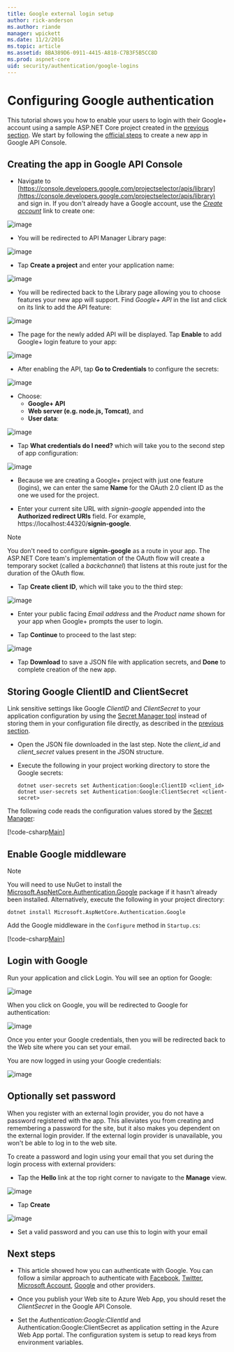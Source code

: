 ```yaml
---
title: Google external login setup
author: rick-anderson
ms.author: riande
manager: wpickett
ms.date: 11/2/2016
ms.topic: article
ms.assetid: 8BA389D6-0911-4415-A818-C7B3F5B5CC8D
ms.prod: aspnet-core
﻿uid: security/authentication/google-logins
---
```

# Configuring Google authentication

<a name=security-authentication-google-logins></a>

This tutorial shows you how to enable your users to login with their Google+ account using a sample ASP.NET Core project created in the [previous section](sociallogins.md). We start by following the [official steps](https://developers.google.com/identity/sign-in/web/devconsole-project) to create a new app in Google API Console.

## Creating the app in Google API Console

* Navigate to [https://console.developers.google.com/projectselector/apis/library](https://console.developers.google.com/projectselector/apis/library) and sign in. If you don't already have a Google account, use the *[Create account](https://accounts.google.com/SignUpWithoutGmail?service=cloudconsole&continue=https%3A%2F%2Fconsole.developers.google.com%2Fprojectselector%2Fapis%2Flibrary&ltmpl=api)* link to create one:

![image](sociallogins/_static/GoogleConsoleLogin.png)

* You will be redirected to API Manager Library page:

![image](sociallogins/_static/GoogleConsoleSwitchboard.png)

* Tap **Create a project** and enter your application name:

![image](sociallogins/_static/GoogleConsoleNewProj.png)

* You will be redirected back to the Library page allowing you to choose features your new app will support. Find *Google+ API* in the list and click on its link to add the API feature:

![image](sociallogins/_static/GoogleConsoleChooseApi.png)

* The page for the newly added API will be displayed. Tap **Enable** to add Google+ login feature to your app:

![image](sociallogins/_static/GoogleConsoleEnableApi.png)

* After enabling the API, tap **Go to Credentials** to configure the secrets:

![image](sociallogins/_static/GoogleConsoleGoCredentials.png)

* Choose:
   * **Google+ API**
   * **Web server (e.g. node.js, Tomcat)**, and
   * **User data**:

![image](sociallogins/_static/GoogleConsoleChooseCred.png)

* Tap **What credentials do I need?** which will take you to the second step of app configuration:

![image](sociallogins/_static/GoogleConsoleCreateClient.png)

* Because we are creating a Google+ project with just one feature (logins), we can enter the same **Name** for the OAuth 2.0 client ID as the one we used for the project.

* Enter your current site URL with *signin-google* appended into the **Authorized redirect URIs** field. For example, https://localhost:44320/**signin-google**.

> [!NOTE]
> You don't need to configure **signin-google** as a route in your app. The ASP.NET Core team's implementation of the OAuth flow will create a temporary socket (called a *backchannel*) that listens at this route just for the duration of the OAuth flow.

* Tap **Create client ID**, which will take you to the third step:

![image](sociallogins/_static/GoogleConsoleAddCred.png)

* Enter your public facing *Email address* and the *Product name* shown for your app when Google+ prompts the user to login.

* Tap **Continue** to proceed to the last step:

![image](sociallogins/_static/GoogleConsoleFinish.png)

* Tap **Download** to save a JSON file with application secrets, and **Done** to complete creation of the new app.

## Storing Google ClientID and ClientSecret

Link sensitive settings like Google *ClientID* and *ClientSecret* to your application configuration by using the [Secret Manager tool](../app-secrets.md) instead of storing them in your configuration file directly, as described in the [previous section](sociallogins.md).

* Open the JSON file downloaded in the last step. Note the *client_id* and *client_secret* values present in the JSON structure.

* Execute the following in your project working directory to store the Google secrets:

  <!-- literal_block {"ids": [], "xml:space": "preserve"} -->

  ````
  dotnet user-secrets set Authentication:Google:ClientID <client_id>
  dotnet user-secrets set Authentication:Google:ClientSecret <client-secret>
     ````

The following code reads the configuration values stored by the [Secret Manager](../app-secrets.md#security-app-secrets):

[!code-csharp[Main](../../common/samples/WebApplication1/Startup.cs?highlight=11&range=20-36)]

## Enable Google middleware

> [!NOTE]
> You will need to use NuGet to install the [Microsoft.AspNetCore.Authentication.Google](https://www.nuget.org/packages/Microsoft.AspNetCore.Authentication.Google/1.1.0-preview1-final) package if it hasn't already been installed. Alternatively, execute the following in your project directory:
>
> `dotnet install Microsoft.AspNetCore.Authentication.Google`

Add the Google middleware in the `Configure` method in `Startup.cs`:

[!code-csharp[Main](./sociallogins/sample/Startup.cs?highlight=33,34,35,36,37&range=64-115)]

## Login with Google

Run your application and click Login. You will see an option for Google:

![image](sociallogins/_static/DoneGoogle.PNG)

When you click on Google, you will be redirected to Google for authentication:

![image](sociallogins/_static/GoogleLogin.PNG)

Once you enter your Google credentials, then you will be redirected back to the Web site where you can set your email.

You are now logged in using your Google credentials:

![image](sociallogins/_static/Done.PNG)

## Optionally set password

When you register with an external login provider, you do not have a password registered with the app. This alleviates you from creating and remembering a password for the site, but it also makes you dependent on the external login provider. If the external login provider is unavailable, you won't be able to log in to the web site.

To create a password and login using your email that you set during the login process with external providers:

* Tap the **Hello <email alias>** link at the top right corner to navigate to the **Manage** view.

![image](sociallogins/_static/pass1.PNG)

* Tap **Create**

![image](sociallogins/_static/pass2.PNG)

* Set a valid password and you can use this to login with your email

## Next steps

* This article showed how you can authenticate with Google. You can follow a similar approach to authenticate with [Facebook](facebook-logins.md), [Twitter](twitter-logins.md), [Microsoft Account](microsoft-logins.md), [Google](google-logins.md) and other providers.

* Once you publish your Web site to Azure Web App, you should reset the *ClientSecret* in the Google API Console.

* Set the *Authentication:Google:ClientId* and Authentication:Google:ClientSecret as application setting in the Azure Web App portal. The configuration system is setup to read keys from environment variables.